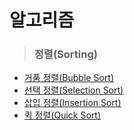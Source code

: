 # 알고리즘
> ### 정렬(Sorting)
- [거품 정렬(Bubble Sort)](./거품%20정렬(Bubble%20Sort).md)
- [선택 정렬(Selection Sort)](./선택%20정렬(Selection%20Sort).md)
- [삽입 정렬(Insertion Sort)](./삽입%20정렬(Insertion%20Sort).md)
- [퀵 정렬(Quick Sort)](./퀵%20정렬(Quick%20Sort).md)
